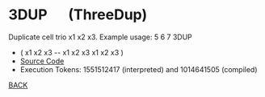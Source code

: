 # 3DUP &emsp; (ThreeDup)
Duplicate cell trio x1 x2 x3. Example usage: 5 6 7 3DUP
* ( x1 x2 x3 -- x1 x2 x3 x1 x2 x3 )
* [Source Code](../words/shando/ThreeDup.cs)
* Execution Tokens: 1551512417 (interpreted) and 1014641505 (compiled)


[BACK](builtins.md#ThreeDup)
